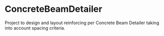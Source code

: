 # ConcreteBeamDetailer
Project to design and layout reinforcing per Concrete Beam Detailer taking into account spacing criteria.
